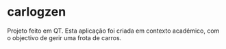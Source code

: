 # carlogzen
Projeto feito em QT. 
Esta aplicação foi criada em contexto académico, com o objectivo de gerir uma frota de carros.
